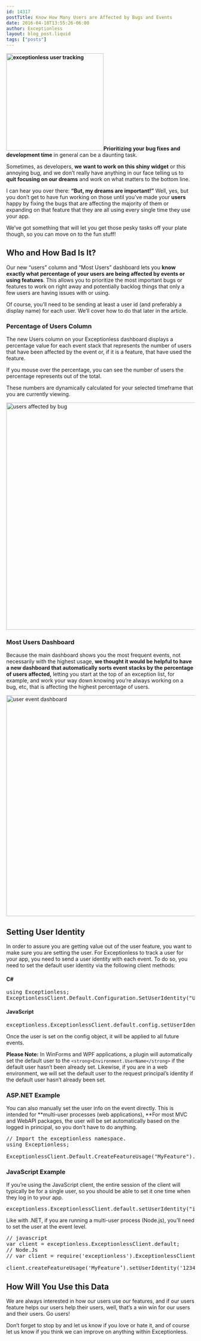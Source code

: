 ```yaml
---
id: 14317
postTitle: Know How Many Users are Affected by Bugs and Events
date: 2016-04-18T13:55:26-06:00
author: Exceptionless
layout: blog_post.liquid
tags: ["posts"]
---
```

**<img loading="lazy" class="alignright size-full wp-image-14327" src="http://exceptionless.com/assets/users-featured-image.png" alt="exceptionless user tracking" width="260" height="260" data-id="14327" srcset="https://exceptionless.com/assets/users-featured-image.png 260w, https://exceptionless.com/assets/users-featured-image-150x150.png 150w" sizes="(max-width: 260px) 100vw, 260px" />Prioritizing your bug fixes and development time** in general can be a daunting task.

Sometimes, as developers, **we want to work on this shiny widget** or this annoying bug, and we don&#8217;t really have anything in our face telling us to **quit focusing on our dreams** and work on what matters to the bottom line.

I can hear you over there: **&#8220;But, my dreams are important!&#8221;** Well, yes, but you don&#8217;t get to have fun working on those until you&#8217;ve made your **users** happy by fixing the bugs that are affecting the majority of them or expanding on that feature that they are all using every single time they use your app.

We&#8217;ve got something that will let you get those pesky tasks off your plate though, so you can move on to the fun stuff!

<!--more-->

## Who and How Bad Is It?

Our new &#8220;users&#8221; column and &#8220;Most Users&#8221; dashboard lets you **know exactly what percentage of your users are being affected by events or using features**. This allows you to prioritize the most important bugs or features to work on right away and potentially backlog things that only a few users are having issues with or using.

Of course, you&#8217;ll need to be sending at least a user id (and preferably a display name) for each user. We&#8217;ll cover how to do that later in the article.

### Percentage of Users Column

The new Users column on your Exceptionless dashboard displays a percentage value for each event stack that represents the number of users that have been affected by the event or, if it is a feature, that have used the feature.

If you mouse over the percentage, you can see the number of users the percentage represents out of the total.

These numbers are dynamically calculated for your selected timeframe that you are currently viewing.

<a href="http://exceptionless.com/assets/dashboardv2-edited.png" rel="attachment wp-att-14353"><img loading="lazy" class="aligncenter size-large wp-image-14353" src="http://exceptionless.com/assets/dashboardv2-edited-1024x662.png" alt="users affected by bug" width="940" height="608" data-id="14353" srcset="https://exceptionless.com/assets/dashboardv2-edited-1024x662.png 1024w, https://exceptionless.com/assets/dashboardv2-edited-300x194.png 300w, https://exceptionless.com/assets/dashboardv2-edited-768x497.png 768w, https://exceptionless.com/assets/dashboardv2-edited.png 1404w" sizes="(max-width: 940px) 100vw, 940px" /></a>

### Most Users Dashboard

Because the main dashboard shows you the most frequent events, not necessarily with the highest usage, **we thought it would be helpful to have a new dashboard that automatically sorts event stacks by the percentage of users affected,** letting you start at the top of an exception list, for example, and work your way down knowing you&#8217;re always working on a bug, etc, that is affecting the highest percentage of users.

<a href="http://exceptionless.com/assets/dashboard-most-usersv2-edited.png" rel="attachment wp-att-14354"><img loading="lazy" class="aligncenter size-large wp-image-14354" src="http://exceptionless.com/assets/dashboard-most-usersv2-edited-1024x644.png" alt="user event dashboard" width="940" height="591" data-id="14354" srcset="https://exceptionless.com/assets/dashboard-most-usersv2-edited-1024x644.png 1024w, https://exceptionless.com/assets/dashboard-most-usersv2-edited-300x189.png 300w, https://exceptionless.com/assets/dashboard-most-usersv2-edited-768x483.png 768w, https://exceptionless.com/assets/dashboard-most-usersv2-edited.png 1408w" sizes="(max-width: 940px) 100vw, 940px" /></a>

## Setting User Identity

In order to assure you are getting value out of the user feature, you want to make sure you are setting the user. For Exceptionless to track a user for your app, you need to send a user identity with each event. To do so, you need to set the default user identity via the following client methods:

#### C#

<pre class="brush: csharp; title: ; notranslate" title="">using Exceptionless;
ExceptionlessClient.Default.Configuration.SetUserIdentity("UNIQUE_ID_OR_EMAIL_ADDRESS", "Display Name");</pre>

#### JavaScript

<pre class="brush: jscript; title: ; notranslate" title="">exceptionless.ExceptionlessClient.default.config.setUserIdentity('UNIQUE_ID_OR_EMAIL_ADDRESS', 'Display Name');</pre>

Once the user is set on the config object, it will be applied to all future events.

**Please Note:** In WinForms and WPF applications, a plugin will automatically set the default user to the `<strong>Environment.UserName</strong>` if the default user hasn&#8217;t been already set. Likewise, if you are in a web environment, we will set the default user to the request principal&#8217;s identity if the default user hasn&#8217;t already been set.

### ASP.NET Example

You can also manually set the user info on the event directly. This is intended for **multi-user processes (web applications)[.](http://www.businessinsider.com/slack-free-unlimited-plan-has-limits-2015-6) **For most MVC and WebAPI packages, the user will be set automatically based on the logged in principal, so you don&#8217;t have to do anything.

<pre class="brush: csharp; title: ; notranslate" title="">// Import the exceptionless namespace.
using Exceptionless;

ExceptionlessClient.Default.CreateFeatureUsage("MyFeature").SetUserIdentity(“123456789", “Blake Niemyjski").Submit();
</pre>

### JavaScript Example

If you&#8217;re using the JavaScript client, the entire session of the client will typically be for a single user, so you should be able to set it one time when they log in to your app.

<pre class="brush: jscript; title: ; notranslate" title="">exceptionless.ExceptionlessClient.default.setUserIdentity("id", "friendly name")`
</pre>

Like with .NET, if you are running a multi-user process (Node.js), you&#8217;ll need to set the user at the event level.

<pre class="brush: jscript; title: ; notranslate" title="">// javascript
var client = exceptionless.ExceptionlessClient.default;
// Node.Js
// var client = require('exceptionless').ExceptionlessClient.default;

client.createFeatureUsage('MyFeature’).setUserIdentity('123456789', 'Blake Niemyjski').submit();
</pre>

## How Will You Use this Data

We are always interested in how our users use our features, and if our users feature helps our users help their users, well, that&#8217;s a win win for our users and their users. Go users!

Don&#8217;t forget to stop by and let us know if you love or hate it, and of course let us know if you think we can improve on anything within Exceptionless.
